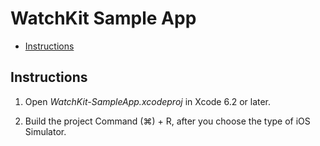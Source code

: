 # WatchKit Sample App

- [Instructions](#instructions)

## Instructions 

1) Open *WatchKit-SampleApp.xcodeproj* in Xcode 6.2 or later.

2) Build the project Command (⌘) + R, after you choose the type of iOS Simulator.


